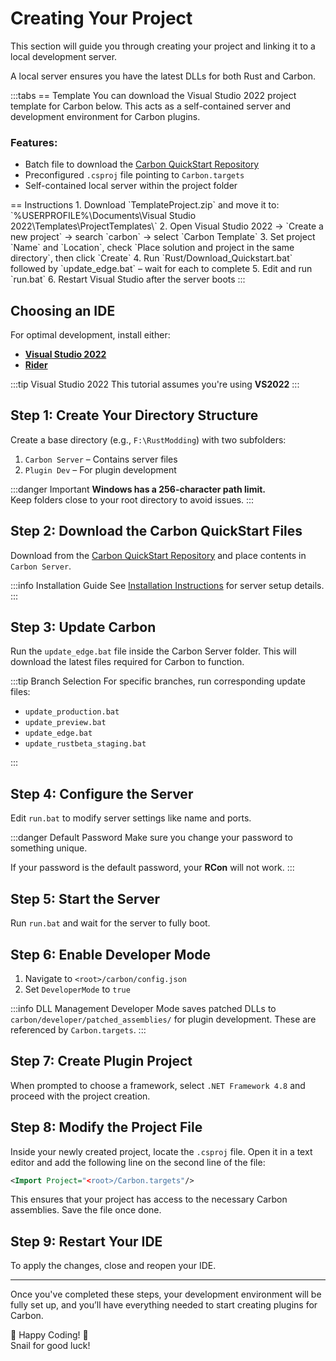 # <CarbonIcons icon="database" />  Creating Your Project

This section will guide you through creating your project and linking it to a local development server.

A local server ensures you have the latest DLLs for both Rust and Carbon.

:::tabs
== Template
You can download the Visual Studio 2022 project template for Carbon below. This acts as a self-contained server and
development environment for Carbon plugins.

### **Features:**

- Batch file to download
  the [Carbon QuickStart Repository](https://github.com/CarbonCommunity/Carbon.QuickStart/tree/main/win)
- Preconfigured `.csproj` file pointing to `Carbon.targets`
- Self-contained local server within the project folder

<CarbonButton href="https://carbonmod.gg/redist/TemplateProject.zip" text="TemplateProject.zip" icon="clouddownload" external/> 
== Instructions
1. Download `TemplateProject.zip` and move it to:
   `%USERPROFILE%\Documents\Visual Studio 2022\Templates\ProjectTemplates\`
2. Open Visual Studio 2022 → `Create a new project` → search `carbon` → select `Carbon Template`
3. Set project `Name` and `Location`, check `Place solution and project in the same directory`, then click `Create`
4. Run `Rust/Download_Quickstart.bat` followed by `update_edge.bat` – wait for each to complete
5. Edit and run `run.bat`
6. Restart Visual Studio after the server boots
:::

## <CarbonIcons icon="clouddownload" /> Choosing an IDE

For optimal development, install either:

- [**Visual Studio 2022**](https://visualstudio.microsoft.com/vs/)
- [**Rider**](https://www.jetbrains.com/rider/)

:::tip Visual Studio 2022
This tutorial assumes you're using **VS2022**
:::

## <CarbonIcons icon="folderplus" /> Step 1: Create Your Directory Structure

Create a base directory (e.g., `F:\RustModding`) with two subfolders:

1. `Carbon Server` – Contains server files
2. `Plugin Dev` – For plugin development

:::danger Important
**Windows has a 256-character path limit.**  
Keep folders close to your root directory to avoid issues.
:::

## <CarbonIcons icon="download" /> Step 2: Download the Carbon QuickStart Files

Download from the [Carbon QuickStart Repository](https://github.com/CarbonCommunity/Carbon.QuickStart/tree/main/win) and
place contents in `Carbon Server`.

:::info Installation Guide
See [Installation Instructions](/devs/local-server-hosting) for server setup details.
:::

## <CarbonIcons icon="scrolltext" /> Step 3: Update Carbon

Run the `update_edge.bat` file inside the Carbon Server folder. This will download the latest files required for Carbon
to function.

:::tip Branch Selection
For specific branches, run corresponding update files:

- `update_production.bat`
- `update_preview.bat`
- `update_edge.bat`
- `update_rustbeta_staging.bat`

:::

## <CarbonIcons icon="filepenline" /> Step 4: Configure the Server

Edit `run.bat` to modify server settings like name and ports.

:::danger Default Password
Make sure you change your password to something unique.

If your password is the default password, your **RCon** will not work.
:::

## <CarbonIcons icon="play" /> Step 5: Start the Server

Run `run.bat` and wait for the server to fully boot.

## <CarbonIcons icon="filepenline" /> Step 6: Enable Developer Mode

1. Navigate to `<root>/carbon/config.json`
2. Set `DeveloperMode` to `true`

:::info DLL Management
Developer Mode saves patched DLLs to `carbon/developer/patched_assemblies/` for plugin development. These are referenced
by `Carbon.targets`.
:::

## <CarbonIcons icon="fileplus" /> Step 7: Create Plugin Project

When prompted to choose a framework, select `.NET Framework 4.8` and proceed with the project creation.

## <CarbonIcons icon="filepenline" /> Step 8: Modify the Project File

Inside your newly created project, locate the `.csproj` file. Open it in a text editor and add the following line on the
second line of the file:

```xml
<Import Project="<root>/Carbon.targets"/>
```

This ensures that your project has access to the necessary Carbon assemblies. Save the file once done.

## <CarbonIcons icon="power" /> Step 9: Restart Your IDE

To apply the changes, close and reopen your IDE.

---

Once you've completed these steps, your development environment will be fully set up, and you’ll have everything needed
to start creating plugins for Carbon.

🎉 Happy Coding! 🚀  
<CarbonIcons icon="snail" /> Snail for good luck!
